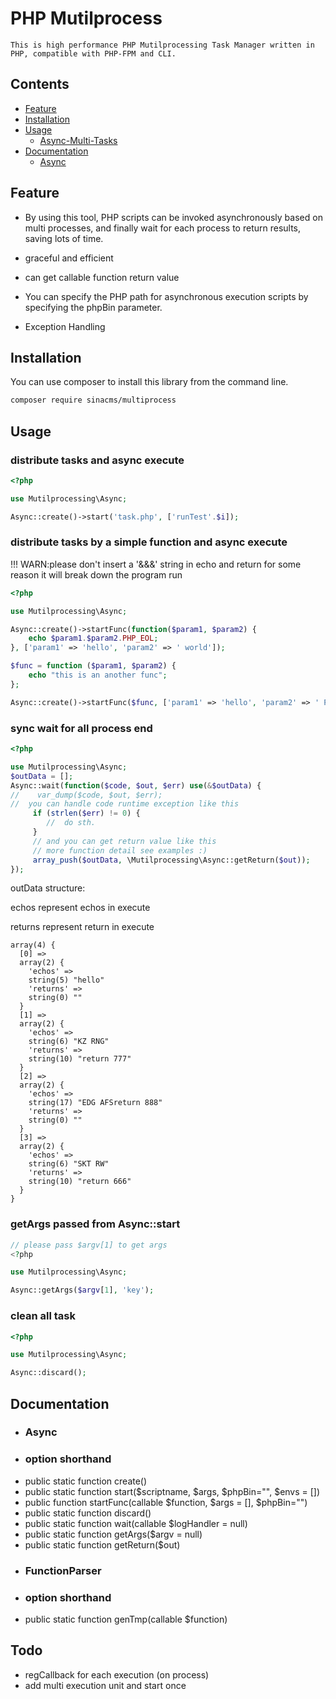 # PHP Mutilprocess

    This is high performance PHP Mutilprocessing Task Manager written in PHP, compatible with PHP-FPM and CLI.
	

## Contents

 * [Feature](#feature)
 * [Installation](#installation)
 * [Usage](#usage)
   * [Async-Multi-Tasks](#async-multi-tasks)
 * [Documentation](#documentation)
   * [Async](#Async)
   
   
## Feature
 - By using this tool, PHP scripts can be invoked asynchronously based on multi processes, and finally wait for each process to return results, saving lots of time.
 
 - graceful and efficient

 - can get callable function return value
 
 - You can specify the PHP path for asynchronous execution scripts by specifying the phpBin parameter.
 
 - Exception Handling
 
## Installation
You can use composer to install this library from the command line.

```bash
composer require sinacms/multiprocess
```   

## Usage

### distribute tasks and async execute

```php
<?php

use Mutilprocessing\Async;

Async::create()->start('task.php', ['runTest'.$i]);
```

### distribute tasks by a simple function and async execute

!!! WARN:please don't insert a '&&&' string in echo and return for some reason it will break down the program run

```php
<?php

use Mutilprocessing\Async;

Async::create()->startFunc(function($param1, $param2) {
    echo $param1.$param2.PHP_EOL;
}, ['param1' => 'hello', 'param2' => ' world']);

$func = function ($param1, $param2) {
    echo "this is an another func";
};

Async::create()->startFunc($func, ['param1' => 'hello', 'param2' => ' PHP']); 
```

### sync wait for all process end


```php
<?php

use Mutilprocessing\Async;
$outData = [];
Async::wait(function($code, $out, $err) use(&$outData) {
//    var_dump($code, $out, $err);
//  you can handle code runtime exception like this
	 if (strlen($err) != 0) {
	 	//  do sth.
	 }
	 // and you can get return value like this
	 // more function detail see examples :)
	 array_push($outData, \Mutilprocessing\Async::getReturn($out));
});

```

outData structure:

echos represent echos in execute

returns represent return in execute

```
array(4) {
  [0] =>
  array(2) {
    'echos' =>
    string(5) "hello"
    'returns' =>
    string(0) ""
  }
  [1] =>
  array(2) {
    'echos' =>
    string(6) "KZ RNG"
    'returns' =>
    string(10) "return 777"
  }
  [2] =>
  array(2) {
    'echos' =>
    string(17) "EDG AFSreturn 888"
    'returns' =>
    string(0) ""
  }
  [3] =>
  array(2) {
    'echos' =>
    string(6) "SKT RW"
    'returns' =>
    string(10) "return 666"
  }
}

```


### getArgs passed from Async::start

```php
// please pass $argv[1] to get args
<?php

use Mutilprocessing\Async;

Async::getArgs($argv[1], 'key');
```

### clean all task

```php
<?php

use Mutilprocessing\Async;

Async::discard();
```


## Documentation
  * ### Async
   * ### option shorthand
  * public static function create()
  * public static function start($scriptname, $args, $phpBin="", $envs = [])
  * public function startFunc(callable $function, $args = [], $phpBin="")
  * public static function discard()
  * public static function wait(callable $logHandler = null)
  * public static function getArgs($argv = null)
  * public static function getReturn($out)
  * ### FunctionParser
   * ### option shorthand
  * public static function genTmp(callable $function)
  
  
## Todo
  * regCallback for each execution (on process)
  * add multi execution unit and start once



